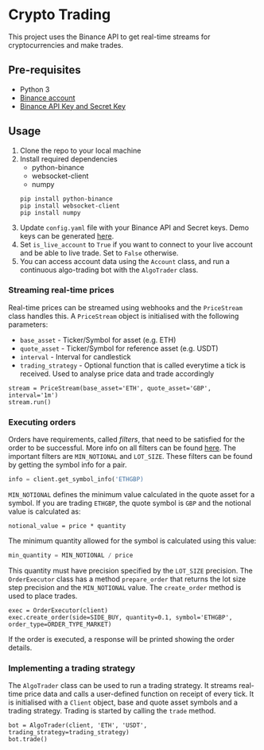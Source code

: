 # Crypto Trading
This project uses the Binance API to get real-time streams for cryptocurrencies and make trades.

## Pre-requisites
- Python 3
- [Binance account](https://www.binance.com/en)
- [Binance API Key and Secret Key](https://www.binance.com/en/my/settings/api-management)

## Usage
1. Clone the repo to your local machine
2. Install required dependencies
    - python-binance
    - websocket-client
    - numpy
    ```
    pip install python-binance
    pip install websocket-client
    pip install numpy
    ```
3. Update `config.yaml` file with your Binance API and Secret keys. Demo keys can be generated [here](https://testnet.binance.vision/).
4. Set `is_live_account` to `True` if you want to connect to your live account and be able to live trade. Set to `False` otherwise.
5. You can access account data using the `Account` class, and run a continuous algo-trading bot with the `AlgoTrader` class.

### Streaming real-time prices
Real-time prices can be streamed using webhooks and the `PriceStream` class handles this. A `PriceStream` object is initialised with the following parameters:
- `base_asset` - Ticker/Symbol for asset (e.g. ETH)
- `quote_asset` - Ticker/Symbol for reference asset (e.g. USDT)
- `interval` - Interval for candlestick 
- `trading_strategy` - Optional function that is called everytime a tick is received. Used to analyse price data and trade accordingly

```python3
stream = PriceStream(base_asset='ETH', quote_asset='GBP', interval='1m')
stream.run()
```

### Executing orders
Orders have requirements, called _filters_, that need to be satisfied for the order to be successful. More info on all filters can be found [here](https://sammchardy.github.io/binance-order-filters/). The important filters are `MIN_NOTIONAL` and `LOT_SIZE`. These filters can be found by getting the symbol info for a pair.

```python
info = client.get_symbol_info('ETHGBP)
```

`MIN_NOTIONAL` defines the minimum value calculated in the quote asset for a symbol. If you are trading `ETHGBP`, the quote symbol is `GBP` and the notional value is calculated as:
```
notional_value = price * quantity
```
The minimum quantity allowed for the symbol is calculated using this value:
```python
min_quantity = MIN_NOTIONAL / price
```

This quantity must have precision specified by the `LOT_SIZE` precision. The `OrderExecutor` class has a method `prepare_order` that returns the lot size step precision and the `MIN_NOTIONAL` value. The `create_order` method is used to place trades.

```python3
exec = OrderExecutor(client)
exec.create_order(side=SIDE_BUY, quantity=0.1, symbol='ETHGBP', order_type=ORDER_TYPE_MARKET)
```

If the order is executed, a response will be printed showing the order details.

### Implementing a trading strategy
The `AlgoTrader` class can be used to run a trading strategy. It streams real-time price data and calls a user-defined function on receipt of every tick. It is initialised with a `Client` object, base and quote asset symbols and a trading strategy. Trading is started by calling the `trade` method.

```python3
bot = AlgoTrader(client, 'ETH', 'USDT', trading_strategy=trading_strategy)
bot.trade()
```
